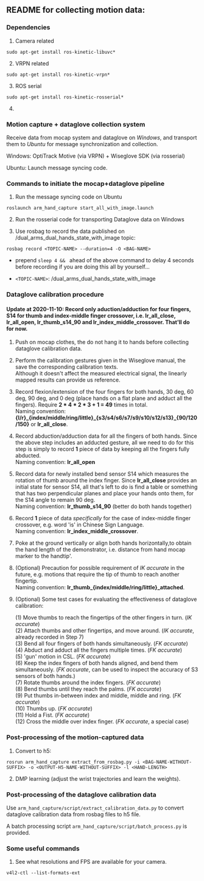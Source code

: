 ## README for collecting motion data:


### Dependencies

1. Camera related

```shell
sudo apt-get install ros-kinetic-libuvc*
```

2. VRPN related
```shell
sudo apt-get install ros-kinetic-vrpn*
```

3. ROS serial
```shell
sudo apt-get install ros-kinetic-rosserial*
```

4.


### Motion capture + dataglove collection system

Receive data from mocap system and dataglove on *Windows*, and transport them to *Ubuntu* for message synchronization and collection.

Windows: OptiTrack Motive (via VRPN) + Wiseglove SDK (via rosserial)

Ubuntu: Launch message syncing code.

### Commands to initiate the mocap+dataglove pipeline

1. Run the message syncing code on Ubuntu
```shell
roslaunch arm_hand_capture start_all_with_image.launch
```

2. Run the rosserial code for transporting Dataglove data on Windows

3. Use rosbag to record the data published on /dual_arms_dual_hands_state_with_image topic:

```shell
rosbag record <TOPIC-NAME> --duration=4 -O <BAG-NAME>
```

* prepend ```sleep 4 && ``` ahead of the above command to delay 4 seconds before recording if you are doing this all by yourself...

* ```<TOPIC-NAME>```: /dual_arms_dual_hands_state_with_image


### Dataglove calibration procedure
#### **Update at 2020-11-10: Record only aduction/adduction for four fingers, S14 for thumb and index-middle finger crossover, i.e. lr_all_close, lr_all_open, lr_thumb_s14_90 and lr_index_middle_crossover. That'll do for now.**

1. Push on mocap clothes, the do not hang it to hands before collecting dataglove calibration data.

2. Perform the calibration gestures given in the Wiseglove manual, the save the corresponding calibration texts.    
Although it doesn't affect the measured electrical signal, the linearly mapped results can provide us reference.

3. Record flexion/extension of the four fingers for both hands, 30 deg, 60 deg, 90 deg, and 0 deg (place hands on a flat plane and adduct all the fingers). Require **2 * 4 * 2 * 3 + 1 = 49** times in total.    
Naming convention: **{l/r}\_{index/middle/ring/little}\_{s3/s4/s6/s7/s9/s10/s12/s13}\_{90/120/150}** or **lr_all_close**.

4. Record abduction/adduction data for all the fingers of both hands. Since the above step includes an adducted gesture, all we need to do for this step is simply to record **1** piece of data by keeping all the fingers fully abducted.   
Naming convention: **lr_all_open**

5. Record data for newly installed bend sensor S14 which measures the rotation of thumb around the index finger. Since **lr_all_close** provides an initial state for sensor S14, all that's left to do is find a table or something that has two perpendicular planes and place your hands onto them, for the S14 angle to remain 90 deg.    
Naming convention: **lr_thumb_s14_90** (better do both hands together)

6. Record **1** piece of data *specifically* for the case of index-middle finger crossover, e.g. word 'is' in Chinese Sign Language.    
Naming convention: **lr_index_middle_crossover**.

7. Poke at the ground vertically or align both hands horizontally,to obtain the hand length of the demonstrator, i.e. distance from hand mocap marker to the handtip'.

8. (Optional) Precaution for possible requirement of *IK accurate* in the future, e.g. motions that require the tip of thumb to reach another fingertip.    
Naming convention: **lr_thumb_{index/middle/ring/little}_attached**.

9. (Optional) Some test cases for evaluating the effectiveness of dataglove calibration:

    (1) Move thumbs to reach the fingertips of the other fingers in turn. (*IK accurate*)   
    (2) Attach thumbs and other fingertips, and move around. (*IK accurate*, already recorded in Step 7)    
    (3) Bend all four fingers of both hands simultaneously. (*FK accurate*)   
    (4) Abduct and adduct all the fingers multiple times. (*FK accurate*)   
    (5) 'gun' motion in CSL. (*FK accurate*)    
    (6) Keep the index fingers of both hands aligned, and bend them simultaneously. (*FK accurate*, can be used to inspect the accuracy of S3 sensors of both hands.)   
    (7) Rotate thumbs around the index fingers. (*FK accurate*)   
    (8) Bend thumbs until they reach the palms. (*FK accurate*)   
    (9) Put thumbs in-between index and middle, middle and ring. (*FK accurate*)    
    (10) Thumbs up. (*FK accurate*)   
    (11) Hold a Fist. (*FK accurate*)   
    (12) Cross the middle over index finger. (*FK accurate*, a special case)

### Post-processing of the motion-captured data
1. Convert to h5:
```shell
rosrun arm_hand_capture extract_from_rosbag.py -i <BAG-NAME-WITHOUT-SUFFIX> -o <OUTPUT-H5-NAME-WITHOUT-SUFFIX> -l <HAND-LENGTH>
```

2. DMP learning (adjust the wrist trajectories and learn the weights).



### Post-processing of the dataglove calibration data

Use ```arm_hand_capture/script/extract_calibration_data.py``` to convert dataglove calibration data from rosbag files to h5 file.

A batch processing script ```arm_hand_capture/script/batch_process.py``` is provided.


### Some useful commands
1. See what resolutions and FPS are available for your camera.
```shell
v4l2-ctl --list-formats-ext
```
